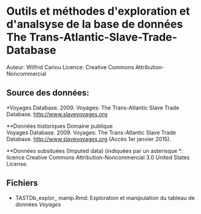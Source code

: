 # Outils et méthodes d'exploration et d'analsyse de la base de données The Trans-Atlantic-Slave-Trade-Database 

Auteur: Wilfrid Cariou
Licence: Creative Commons Attribution-Noncommercial 

## Source des données: 

*Voyages Database. 2009. Voyages: The Trans-Atlantic Slave Trade Database. http://www.slavevoyages.org 

**Données historiques
Domaine publique 	
Voyages Database. 2009. Voyages: The Trans-Atlantic Slave Trade Database. http://www.slavevoyages.org (Accès 1er janvier 2015).

**Données subsituées (Imputed data)
(indiquées par un asterisque *:  licence Creative Commons Attribution-Noncommercial 3.0 United States License.


## Fichiers
* TASTDb_explor_ manip.Rmd: Exploration et manipulation du tableau de données *Voyages*
